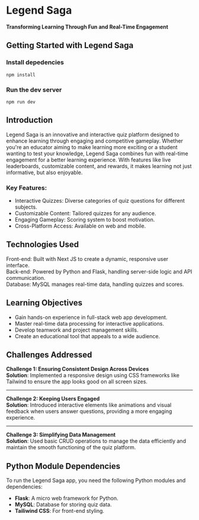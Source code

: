 # Legend Saga

**Transforming Learning Through Fun and Real-Time Engagement**

## Getting Started with Legend Saga

### Install depedencies

`npm install`

### Run the dev server

`npm run dev`

## Introduction

Legend Saga is an innovative and interactive quiz platform designed to enhance learning through engaging and competitive gameplay. Whether you're an educator aiming to make learning more exciting or a student wanting to test your knowledge, Legend Saga combines fun with real-time engagement for a better learning experience. With features like live leaderboards, customizable content, and rewards, it makes learning not just informative, but also enjoyable.

### Key Features:

- Interactive Quizzes: Diverse categories of quiz questions for different subjects.
- Customizable Content: Tailored quizzes for any audience. 
- Engaging Gameplay: Scoring system to boost motivation.
- Cross-Platform Access: Available on web and mobile.

## Technologies Used

Front-end: Built with Next JS to create a dynamic, responsive user interface.  
Back-end: Powered by Python and Flask, handling server-side logic and API communication.
<br>Database: MySQL manages real-time data, handling quizzes and scores.

## Learning Objectives

- Gain hands-on experience in full-stack web app development.
- Master real-time data processing for interactive applications.
- Develop teamwork and project management skills.
- Create an educational tool that appeals to a wide audience.

## Challenges Addressed


**Challenge 1: Ensuring Consistent Design Across Devices**  
**Solution**: Implemented a responsive design using CSS frameworks like Tailwind to ensure the app looks good on all screen sizes.

---

**Challenge 2: Keeping Users Engaged**  
**Solution**: Introduced interactive elements like animations and visual feedback when users answer questions, providing a more engaging experience.

---

**Challenge 3: Simplifying Data Management**  
**Solution**: Used basic CRUD operations to manage the data efficiently and maintain the smooth functioning of the quiz platform.


## Python Module Dependencies

To run the Legend Saga app, you need the following Python modules and dependencies:

- **Flask**: A micro web framework for Python.
- **MySQL**: Database for storing quiz data.
- **Tailiwind CSS**: For front-end styling.
